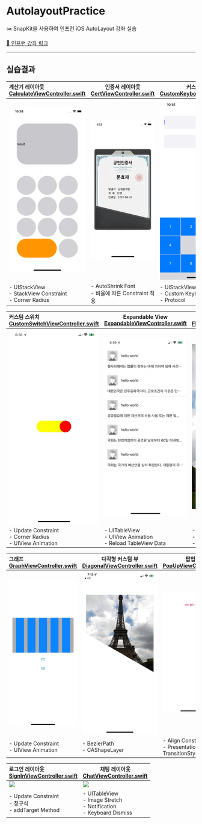 # AutolayoutPractice
✂️ SnapKit을 사용하여 인프런 iOS AutoLayout 강좌 실습

[🔗 인프런 강좌 링크 ](https://www.inflearn.com/course/autolayout/dashboard)

------
## 실습결과

| **계산기 레이아웃**<br />[CalculateViewController.swift](./AutolayoutPractice/CalculateViewController.swift) | **인증서 레이아웃**<br />[CertViewController.swift](./AutolayoutPractice/CertViewController.swift) | **커스텀 키보드**<br />[CustomKeyboardViewController](./AutolayoutPractice/CustomKeyboardViewController.swift) |
| :----------------------------------------------------------- | ------------------------------------------------------------ | ------------------------------------------------------------ |
| <img src="./images/calculator.png" alt="calculator" width=300/> | <img src="./images/cert.png" width=300>                      | <img src="./images/customKeyboard.png" width=300>            |
| - UIStackView <br />- StackView Constraint<br />- Corner Radius | - AutoShrink Font<br />- 비율에 따른 Constraint 적용         | - UIStackView<br />- Custom Keyboard <br />- Protocol        |



| **커스텀 스위치**<br />[CustomSwitchViewController.swift](./AutolayoutPractice/CustomSwitchViewController.swift) | **Expandable View**<br />[ExpandableViewController.swift](./AutolayoutPractice/ExpandableViewController.swift) | **플로팅 버튼**<br />[FloatingButtonViewController](./AutolayoutPractice/FloatingButtonViewController.swift) |
| :----------------------------------------------------------- | ------------------------------------------------------------ | ------------------------------------------------------------ |
| <img src="./images/switch.GIF" width=300>                    | <img src="./images/expandable.GIF" width=300>                | <img src="./images/floating.GIF" width=300>                  |
| - Update Constraint<br />- Corner Radius<br />- UIView Animation | - UITableView<br />- UIView Animation<br />- Reload TableView Data | - Update Constraint<br />- UIView Animation<br />- Blur Effect |



| **그래프**<br />[GraphViewController.swift](./AutolayoutPractice/GraphViewController.swift) | **다각형 커스텀 뷰**<br />[DiagonalViewController.swift](./AutolayoutPractice/DiagonalViewController.swift) | **팝업**<br />[PopUpViewController](./AutolayoutPractice/PopUpViewController.swift) |
| :----------------------------------------------------------- | ------------------------------------------------------------ | ------------------------------------------------------------ |
| <img src="./images/graph.gif" width=300>                     | <img src="./images/diagonal.jpeg" width=300>                 | <img src="./images/popup.gif" width=300>                     |
| - Update Constraint<br />- UIView Animation                  | - BezierPath<br />- CAShapeLayer                             | - Align Constraint<br />- PresentationStyle / TransitionStyle<br /> |

| **로그인 레이아웃**<br />[SignInViewController.swift](./AutolayoutPractice/SignInViewController.swift) | **채팅 레이아웃**<br />[ChatViewController.swift](./AutolayoutPractice/ChatViewController.swift) |
| :----------------------------------------------------------- | ------------------------------------------------------------ |
| <img src="./images/signin.gif" width=300>                    | <img src="./images/chat.gif" width=300>                      |
| - Update Constraint<br />- 정규식<br />- addTarget Method    | - UITableView<br />- Image Stretch<br />- Notification<br />- Keyboard Dismiss |

